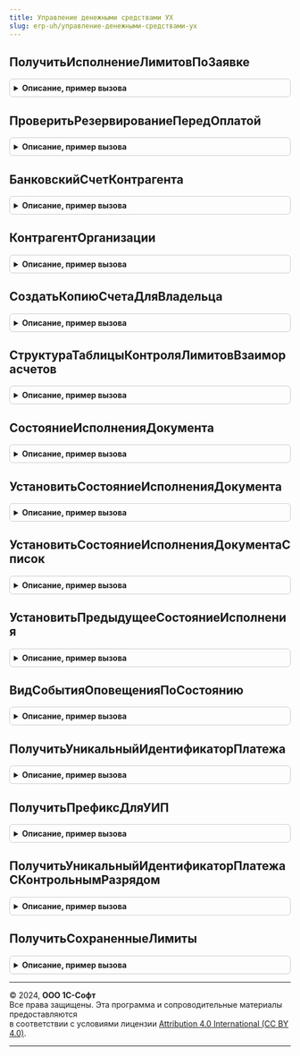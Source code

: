 ```yaml
---
title: Управление денежными средствами УХ
slug: erp-uh/управление-денежными-средствами-ух
---
```



## ПолучитьИсполнениеЛимитовПоЗаявке
<details style="margin: 1em 0; padding: 0.5em; border: 1px solid #ccc; border-radius: 6px;">

<summary style="font-weight: bold; cursor: pointer;">Описание, пример вызова</summary>

```bsl

//////////////////////////////////////////////////////////////////////////////////////////////////
// ПРОЦЕДУРЫ КОНТРОЛЯ ОСТАТКОВ ДЕНЕЖНЫХ СРЕДСТВ

// Функция устарела, применяется для обратной совместимости с маршрутами из 1С: Консолидации
Функция ПолучитьИсполнениеЛимитовПоЗаявке(Ссылка) Экспорт
```

Пример вызова
```bsl
Результат = УправлениеДенежнымиСредствамиУХ.ПолучитьИсполнениеЛимитовПоЗаявке(Ссылка) 
```
</details>

## ПроверитьРезервированиеПередОплатой
<details style="margin: 1em 0; padding: 0.5em; border: 1px solid #ccc; border-radius: 6px;">

<summary style="font-weight: bold; cursor: pointer;">Описание, пример вызова</summary>

```bsl

Функция ПроверитьРезервированиеПередОплатой(ДокументПланирования) Экспорт
```

Пример вызова
```bsl
Результат = УправлениеДенежнымиСредствамиУХ.ПроверитьРезервированиеПередОплатой(ДокументПланирования) 
```
</details>

## БанковскийСчетКонтрагента
<details style="margin: 1em 0; padding: 0.5em; border: 1px solid #ccc; border-radius: 6px;">

<summary style="font-weight: bold; cursor: pointer;">Описание, пример вызова</summary>

```bsl

// Функция возвращает банковский счет контрагента по счету организации
//
// Параметры:
//  СчетОрганизации	 - 	СправочникСсылка.БанковскиеСчета - банковский счет организации
//
// Возвращаемое значение:
//  СправочникСсылка.БанковскиеСчета - банковский счет контрагента, соответствующий указанному счету организации.
//		Если счет не найден, возвращается пустая ссылка.
//
Функция БанковскийСчетКонтрагента(СчетОрганизации) Экспорт
```

Пример вызова
```bsl
Результат = УправлениеДенежнымиСредствамиУХ.БанковскийСчетКонтрагента(СчетОрганизации) 
```
</details>

## КонтрагентОрганизации
<details style="margin: 1em 0; padding: 0.5em; border: 1px solid #ccc; border-radius: 6px;">

<summary style="font-weight: bold; cursor: pointer;">Описание, пример вызова</summary>

```bsl

// Функция возвращает контрагента, соответствующего искомой организации.
//
// Параметры:
//  Организация	 - 	СправочникСсылка.Организации - организация, для которой ищется соответствующий контрагент.
//
// Возвращаемое значение:
//  СправочникСсылка.Контрагенты - найденный контрагент. Если контрагент не обнаружен, возвращается пустая ссылка.
//
Функция КонтрагентОрганизации(Организация) Экспорт
```

Пример вызова
```bsl
Результат = УправлениеДенежнымиСредствамиУХ.КонтрагентОрганизации(Организация) 
```
</details>

## СоздатьКопиюСчетаДляВладельца
<details style="margin: 1em 0; padding: 0.5em; border: 1px solid #ccc; border-radius: 6px;">

<summary style="font-weight: bold; cursor: pointer;">Описание, пример вызова</summary>

```bsl

// Создаёт банковский счёт-копию для счёта СчетИсточникВход и устанавливает
// новому счёту владельцем элемент НовыйВладелецВход. Возвращает ссылку на созданный
// счёт.
Функция СоздатьКопиюСчетаДляВладельца(СчетИсточникВход, НовыйВладелецВход) Экспорт
```

Пример вызова
```bsl
Результат = УправлениеДенежнымиСредствамиУХ.СоздатьКопиюСчетаДляВладельца(СчетИсточникВход, НовыйВладелецВход) 
```
</details>

## СтруктураТаблицыКонтроляЛимитовВзаиморасчетов
<details style="margin: 1em 0; padding: 0.5em; border: 1px solid #ccc; border-radius: 6px;">

<summary style="font-weight: bold; cursor: pointer;">Описание, пример вызова</summary>

```bsl

Функция СтруктураТаблицыКонтроляЛимитовВзаиморасчетов() Экспорт
```

Пример вызова
```bsl
Результат = УправлениеДенежнымиСредствамиУХ.СтруктураТаблицыКонтроляЛимитовВзаиморасчетов() 
```
</details>

## СостояниеИсполненияДокумента
<details style="margin: 1em 0; padding: 0.5em; border: 1px solid #ccc; border-radius: 6px;">

<summary style="font-weight: bold; cursor: pointer;">Описание, пример вызова</summary>

```bsl

Функция СостояниеИсполненияДокумента(Ссылка) Экспорт
```

Пример вызова
```bsl
Результат = УправлениеДенежнымиСредствамиУХ.СостояниеИсполненияДокумента(Ссылка) 
```
</details>

## УстановитьСостояниеИсполненияДокумента
<details style="margin: 1em 0; padding: 0.5em; border: 1px solid #ccc; border-radius: 6px;">

<summary style="font-weight: bold; cursor: pointer;">Описание, пример вызова</summary>

```bsl

Функция УстановитьСостояниеИсполненияДокумента(Знач ДокументПланирования, Знач ИдентификаторПозиции, Знач Состояние, Знач Период = Неопределено, Знач Автор = Неопределено, Документ = неопределено) Экспорт
```

Пример вызова
```bsl
Результат = УправлениеДенежнымиСредствамиУХ.УстановитьСостояниеИсполненияДокумента(ДокументПланирования, ИдентификаторПозиции, Состояние, Период, Автор, Документ);
```
</details>

## УстановитьСостояниеИсполненияДокументаСписок
<details style="margin: 1em 0; padding: 0.5em; border: 1px solid #ccc; border-radius: 6px;">

<summary style="font-weight: bold; cursor: pointer;">Описание, пример вызова</summary>

```bsl

Функция УстановитьСостояниеИсполненияДокументаСписок(Знач ТаблицаДокументовПланирования, Знач Состояние, Знач Период = Неопределено, Знач Автор = Неопределено, Документ = неопределено) Экспорт
```

Пример вызова
```bsl
Результат = УправлениеДенежнымиСредствамиУХ.УстановитьСостояниеИсполненияДокументаСписок(ТаблицаДокументовПланирования, Состояние, Период, Автор, Документ);
```
</details>

## УстановитьПредыдущееСостояниеИсполнения
<details style="margin: 1em 0; padding: 0.5em; border: 1px solid #ccc; border-radius: 6px;">

<summary style="font-weight: bold; cursor: pointer;">Описание, пример вызова</summary>

```bsl

Функция УстановитьПредыдущееСостояниеИсполнения(Знач ДокументПланирования, Знач ИдентификаторПозиции, Знач ТекущееСостояние, Знач Период = Неопределено, Знач Автор = Неопределено) Экспорт
```

Пример вызова
```bsl
Результат = УправлениеДенежнымиСредствамиУХ.УстановитьПредыдущееСостояниеИсполнения(ДокументПланирования, ИдентификаторПозиции, ТекущееСостояние, Период, Автор);
```
</details>

## ВидСобытияОповещенияПоСостоянию
<details style="margin: 1em 0; padding: 0.5em; border: 1px solid #ccc; border-radius: 6px;">

<summary style="font-weight: bold; cursor: pointer;">Описание, пример вызова</summary>

```bsl

Функция ВидСобытияОповещенияПоСостоянию(Знач Состояние) Экспорт
```

Пример вызова
```bsl
Результат = УправлениеДенежнымиСредствамиУХ.ВидСобытияОповещенияПоСостоянию(Состояние));
```
</details>

## ПолучитьУникальныйИдентификаторПлатежа
<details style="margin: 1em 0; padding: 0.5em; border: 1px solid #ccc; border-radius: 6px;">

<summary style="font-weight: bold; cursor: pointer;">Описание, пример вызова</summary>

```bsl

// Заполняет уникальный идентификатор платежа
Функция ПолучитьУникальныйИдентификаторПлатежа(Объект) Экспорт
```

Пример вызова
```bsl
Результат = УправлениеДенежнымиСредствамиУХ.ПолучитьУникальныйИдентификаторПлатежа(Объект) 
```
</details>

## ПолучитьПрефиксДляУИП
<details style="margin: 1em 0; padding: 0.5em; border: 1px solid #ccc; border-radius: 6px;">

<summary style="font-weight: bold; cursor: pointer;">Описание, пример вызова</summary>

```bsl

Функция ПолучитьПрефиксДляУИП(Ссылка) Экспорт
```

Пример вызова
```bsl
Результат = УправлениеДенежнымиСредствамиУХ.ПолучитьПрефиксДляУИП(Ссылка) 
```
</details>

## ПолучитьУникальныйИдентификаторПлатежаСКонтрольнымРазрядом
<details style="margin: 1em 0; padding: 0.5em; border: 1px solid #ccc; border-radius: 6px;">

<summary style="font-weight: bold; cursor: pointer;">Описание, пример вызова</summary>

```bsl

Функция ПолучитьУникальныйИдентификаторПлатежаСКонтрольнымРазрядом(Код,Сдвиг = Неопределено) Экспорт
```

Пример вызова
```bsl
Результат = УправлениеДенежнымиСредствамиУХ.ПолучитьУникальныйИдентификаторПлатежаСКонтрольнымРазрядом(Код, Сдвиг);
```
</details>

## ПолучитьСохраненныеЛимиты
<details style="margin: 1em 0; padding: 0.5em; border: 1px solid #ccc; border-radius: 6px;">

<summary style="font-weight: bold; cursor: pointer;">Описание, пример вызова</summary>

```bsl

// Функция сохранена для поддержания совместимости с предыдущими версиями. Перенесена из ОМ.КонтрольЛимитовУХ
Функция ПолучитьСохраненныеЛимиты(Ссылка, Знач ВидБюджета = Неопределено) Экспорт
```

Пример вызова
```bsl
Результат = УправлениеДенежнымиСредствамиУХ.ПолучитьСохраненныеЛимиты(Ссылка, ВидБюджета);
```
</details>

---

© 2024, **ООО 1С-Софт**  
Все права защищены. Эта программа и сопроводительные материалы предоставляются  
в соответствии с условиями лицензии [Attribution 4.0 International (CC BY 4.0)](https://creativecommons.org/licenses/by/4.0/legalcode).

---
